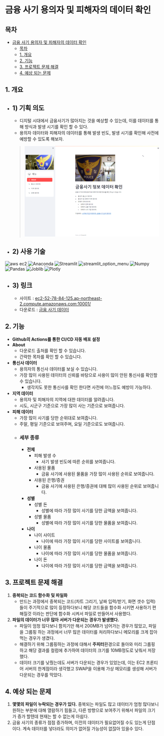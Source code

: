 # 금융 사기 용의자 및 피해자의 데이터 확인
## 목차
- [금융 사기 용의자 및 피해자의 데이터 확인](#금융-사기-용의자-및-피해자의-데이터-확인)
  - [목차](#목차)
  - [1. 개요](#1-개요)
  - [2. 기능](#2-기능)
  - [3. 프로젝트 문제 해결](#3-프로젝트-문제-해결)
  - [4. 예상 되는 문제](#4-예상-되는-문제)

## 1. 개요

  - ## 1) 기획 의도
    - 디지털 시대에서 금융사기가 많아지는 것을 예상할 수 있는데, 이를 데이터를 통해 방식과 발생 시기를 확인 할 수 있다.
    - 용의자 데이터와 피해자의 데이터를 통해 발생 빈도, 발생 시기를 확인해 사전에 예방할 수 있도록 해보자.
    > ![image](image/reame_image1.PNG)

  - ## 2) 사용 기술
  ![aws ec2](https://img.shields.io/badge/Amazon_Web_Server-EC2-red) ![Anaconda](https://img.shields.io/badge/Python-Anaconda-blue) ![Streamlit](https://img.shields.io/badge/Python-Streamlit-blue) ![streamlit_option_menu](https://img.shields.io/badge/Python-streamlit_option_menu-blue) ![Numpy](https://img.shields.io/badge/Python-Numpy-blue)
 ![Pandas](https://img.shields.io/badge/Python-Pandas-blue)
 ![Joblib](https://img.shields.io/badge/Python-Joblib-blue)
 ![Plotly](https://img.shields.io/badge/Python-Plotly.express-blue) 

  - ## 3) 링크
    - 사이트 : [ec2-52-78-84-125.ap-northeast-2.compute.amazonaws.com:10001/](http://ec2-52-78-84-125.ap-northeast-2.compute.amazonaws.com:10001/)
    - 다운로드 : [금융 사기 데이터](https://www.bigdata-policing.kr/product/list?vendor_code=all&product_category=&product_type=all&datepicker_type=all&datepicker_from=&datepicker_to=&price_yn=all&orderby=&dateGroup=all&feeGroup=all&dataGruop=all&keyword=%EA%B8%88%EC%9C%B5%EC%82%AC%EA%B8%B0)


## 2. 기능
  - **Github의 Actions를 통한 CI/CD 자동 배포 설정**
  - **About**
    - 다운로드 출처를 확인 할 수 있습니다.
    - 간략한 목차를 확인 할 수 있습니다.
  - **통신사 데이터**
    - 용의자의 통신사 데이터를 보실 수 있습니다.
    - 가장 많이 사용된 데이터의 신뢰를 바탕으로 사용이 많이 안된 통신사를 확인할 수 있습니다.
      - 생각지도 못한 통신사를 확인 한다면 사전에 어느정도 예방이 가능하다.
  - **지역 데이터**
    - 용의자 및 피해자의 지역에 대한 데이터를 알려줍니다.
    - 시도, 시군구 기준으로 가장 많이 사는 기준으로 보여줍니다.
  - **피해 데이터**
    - 가장 많이 사기를 당한 순위대로 보여줍니다.
    - 주말, 평일 기준으로 보여주며, 요일 기준으로도 보여줍니다.
    - ### **세부 종류**
      - **전체**
        - 피해 발생 수
          - 사기 발생 빈도에 따른 순위를 보여줍니다.
        - 사용된 물품
          - 금융 사기에 사용된 물품을 가장 많이 사용된 순위로 보여줍니다.
        - 사용된 은행/증권
          - 금융 사기에 사용된 은행/증권에 대해 많이 사용된 순위로 보여줍니다.
      - **성별**
        - 성별 돈
          - 성별에 따라 가장 많이 사기를 당한 금액을 보여줍니다.
        - 성별 물품
          - 성별에 따라 가장 많이 사기를 당한 물품을 보여줍니다.
      - **나이**
        - 나이 사이트
          - 나이에 따라 가장 많이 사기를 당한 사이트를 보여줍니다.
        - 나이 물품
          - 나이에 따라 가장 많이 사기를 당한 물품을 보여줍니다.
        - 나이 돈
          - 나이에 따라 가장 많이 사기를 당한 금액을 보여줍니다.


## 3. 프로젝트 문제 해결
  1. **중복되는 코드 함수화 및 파일화**
      - 만드는 과정에서 중복되는 코드(차트 그리기, 날짜 입력/받기, 화면 갯수 입력)들이 주기적으로 많이 등장하다보니 해당 코드들을 함수화 시키면 사용하기 편해질것 이라는 판단에 함수화 시켜서 파일로  만들어서 사용했다.
  2. **파일의 데이터가 너무 많아 서버가 다운되는 경우가 발생했다.**
      - 파일이 엄청 많다보니 함치기만 해서 200MB가 넘어가는 경우가 많았고, 파일을 그룹핑 하는 과정에서 너무 많은 데이터를 처리하다보니 메모리를 크게 잡아 먹는 경우가 생겼다.
      - 해결하기 위해 그룹핑하는 과정에 대해서 **주피터**환경으로 돌아와 미리 그룹핑하고 해당 결과를 컬럼에 추가하여 데이터의 크기를 10MB정도로 낮춰서 저장했다.
      - 데이터 크기를 낮췄는데도 서버가 다운되는 경우가 있었는데, 이는 EC2 프론티어 서버의 한계점이라 생각했고 SWAP을 이용해 가상 메모리를 생성해 서버가 다운되는 경우를 막았다.

##  4. 예상 되는 문제
  1. **몇몇의 파일이 누락되는 경우가 있다.** 중복되는 파일도 많고 데이터가 엄청 많다보니 원하는 부분에 대해 열람하기 힘들고, 다른 방향으로 보여주기 위해서 파일의 크기가 증가 할텐데 현재는 할 수 없는게 아쉽다.
  2. 금융 사기의 종류가 점점 증가하며, 이전의 데이터가 필요없어질 수도 있는게 단점이다. 계속 데이터를 넣더라도 의미가 없어질 가능성이 없잖아 있을수 있다.
